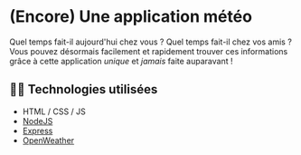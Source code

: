 # (Encore) Une application météo

Quel temps fait-il aujourd'hui chez vous ? Quel temps fait-il chez vos amis ?
Vous pouvez désormais facilement et rapidement trouver ces informations grâce à 
cette application *unique* et *jamais* faite auparavant !


## 🧑‍💻 Technologies utilisées

* HTML / CSS / JS
* [NodeJS](https://nodejs.org/)
* [Express](https://www.npmjs.com/package/express)
* [OpenWeather](https://home.openweathermap.org)